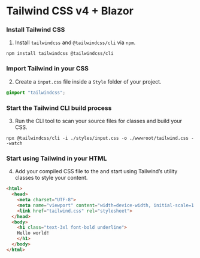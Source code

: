 # Tailwind CSS v4 + Blazor

### Install Tailwind CSS
1. Install ```tailwindcss``` and ```@tailwindcss/cli``` via ```npm```.

```shell
npm install tailwindcss @tailwindcss/cli
```

### Import Tailwind in your CSS
2. Create a ```input.css``` file inside a ```Style``` folder of your project.

```css
@import "tailwindcss";
```

### Start the Tailwind CLI build process
3. Run the CLI tool to scan your source files for classes and build your CSS.

```shell
npx @tailwindcss/cli -i ./styles/input.css -o ./wwwroot/tailwind.css --watch
```

### Start using Tailwind in your HTML
4. Add your compiled CSS file to the <head> and start using Tailwind’s utility classes to style your content.

```html
<html>
  <head>
    <meta charset="UTF-8">
    <meta name="viewport" content="width=device-width, initial-scale=1.0">
    <link href="tailwind.css" rel="stylesheet">
  </head>
  <body>
    <h1 class="text-3xl font-bold underline">
    Hello world!
    </h1>
  </body>
</html>
```

